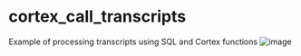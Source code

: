 # cortex_call_transcripts

Example of processing transcripts using SQL and Cortex functions
![image](https://github.com/user-attachments/assets/197b4ece-3efa-46e8-acc0-ae9645609d5d)

